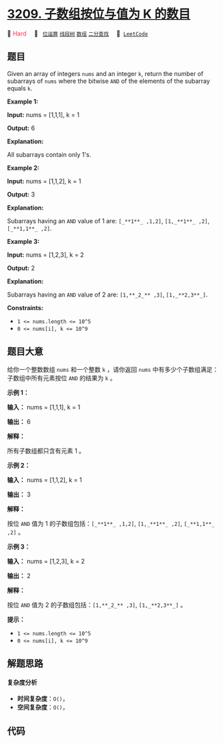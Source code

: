 # [3209. 子数组按位与值为 K 的数目](https://leetcode.com/problems/number-of-subarrays-with-and-value-of-k)

🔴 <font color=#ff334b>Hard</font>&emsp; 🔖&ensp; [`位运算`](/outline/tag/bit-manipulation.md) [`线段树`](/outline/tag/segment-tree.md) [`数组`](/outline/tag/array.md) [`二分查找`](/outline/tag/binary-search.md)&emsp; 🔗&ensp;[`LeetCode`](https://leetcode.com/problems/number-of-subarrays-with-and-value-of-k)

## 题目

Given an array of integers `nums` and an integer `k`, return the number of
subarrays of `nums` where the bitwise `AND` of the elements of the subarray
equals `k`.



**Example 1:**

**Input:** nums = [1,1,1], k = 1

**Output:** 6

**Explanation:**

All subarrays contain only 1's.

**Example 2:**

**Input:** nums = [1,1,2], k = 1

**Output:** 3

**Explanation:**

Subarrays having an `AND` value of 1 are: `[_**1**_ ,1,2]`, `[1,_**1**_ ,2]`,
`[_**1,1**_ ,2]`.

**Example 3:**

**Input:** nums = [1,2,3], k = 2

**Output:** 2

**Explanation:**

Subarrays having an `AND` value of 2 are: `[1,**_2_** ,3]`, `[1,_**2,3**_]`.



**Constraints:**

  * `1 <= nums.length <= 10^5`
  * `0 <= nums[i], k <= 10^9`


## 题目大意

给你一个整数数组 `nums` 和一个整数 `k` ，请你返回 `nums` 中有多少个子数组满足：子数组中所有元素按位 `AND` 的结果为 `k` 。



**示例 1：**

**输入：** nums = [1,1,1], k = 1

**输出：** 6

**解释：**

所有子数组都只含有元素 1 。

**示例 2：**

**输入：** nums = [1,1,2], k = 1

**输出：** 3

**解释：**

按位 `AND` 值为 1 的子数组包括：`[_**1**_ ,1,2]`, `[1,_**1**_ ,2]`, `[_**1,1**_ ,2]` 。

**示例 3：**

**输入：** nums = [1,2,3], k = 2

**输出：** 2

**解释：**

按位 `AND` 值为 2 的子数组包括：`[1,**_2_** ,3]`, `[1,_**2,3**_]` 。



**提示：**

  * `1 <= nums.length <= 10^5`
  * `0 <= nums[i], k <= 10^9`


## 解题思路

#### 复杂度分析

- **时间复杂度**：`O()`，
- **空间复杂度**：`O()`，

## 代码

```javascript

```
